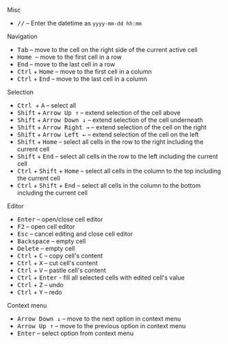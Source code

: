 

Misc
* <kbd>//</kbd>         – Enter the datetime as `yyyy-mm-dd hh:mm`


Navigation
* <kbd>Tab</kbd>   – move to the cell on the right side of the current active cell
* <kbd>Home </kbd> – move to the first cell in a row
* <kbd>End</kbd>   – move to the last cell in a row
* <kbd>Ctrl</kbd> + <kbd>Home</kbd> – move to the first cell in a column
* <kbd>Ctrl</kbd> + <kbd>End</kbd> – move to the last cell in a column

Selection
* <kbd>Ctrl </kbd> + <kbd>A</kbd> – select all
* <kbd>Shift</kbd> + <kbd>Arrow Up &uarr;</kbd> – extend selection of the cell above
* <kbd>Shift</kbd> + <kbd>Arrow Down &darr;</kbd> – extend selection of the cell underneath
* <kbd>Shift</kbd> + <kbd>Arrow Right &rarr;</kbd> – extend selection of the cell on the right
* <kbd>Shift</kbd> + <kbd>Arrow Left &larr;</kbd> – extend selection of the cell on the left
* <kbd>Shift</kbd> + <kbd>Home</kbd> – select all cells in the row to the right including the current cell
* <kbd>Shift</kbd> + <kbd>End</kbd> – select all cells in the row to the left including the current cell
* <kbd>Ctrl</kbd> + <kbd>Shift</kbd> + <kbd>Home</kbd> – select all cells in the column to the top including the current cell
* <kbd>Ctrl</kbd> + <kbd>Shift</kbd> + <kbd>End</kbd> – select all cells in the column to the bottom including the current cell

Editor
* <kbd>Enter</kbd> – open/close cell editor
* <kbd>F2</kbd> – open cell editor
* <kbd>Esc</kbd> – cancel editing and close cell editor
* <kbd>Backspace</kbd> – empty cell
* <kbd>Delete</kbd> – empty cell
* <kbd>Ctrl</kbd> + <kbd>C</kbd> – copy cell's content
* <kbd>Ctrl</kbd> + <kbd>X</kbd> – cut cell's content
* <kbd>Ctrl</kbd> + <kbd>V</kbd> – pastle cell's content
* <kbd>Ctrl</kbd> + <kbd>Enter</kbd> - fill all selected cells with edited cell's value
* <kbd>Ctrl</kbd> + <kbd>Z</kbd> – undo
* <kbd>Ctrl</kbd> + <kbd>Y</kbd> – redo

Context menu
* <kbd>Arrow Down &darr;</kbd> – move to the next option in context menu
* <kbd>Arrow Up &uarr;</kbd> – move to the previous option in context menu
* <kbd>Enter</kbd> – select option from context menu
